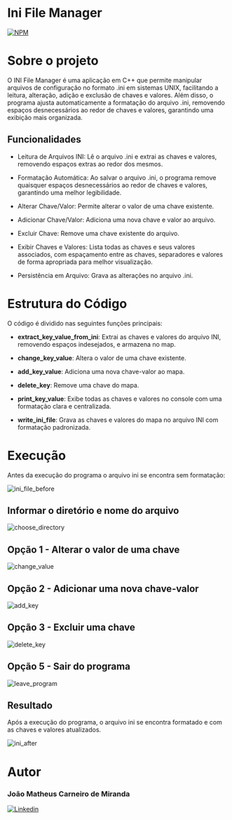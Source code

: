 # Ini File Manager 
[![NPM](https://img.shields.io/npm/l/react)](https://github.com/joaomatheusm/ini_manager/blob/main/LICENSE)

# Sobre o projeto

O INI File Manager é uma aplicação em C++ que permite manipular arquivos de configuração no formato .ini em sistemas UNIX, facilitando a leitura, alteração, adição e exclusão de chaves e valores. Além disso, o programa ajusta automaticamente a formatação do arquivo .ini, removendo espaços desnecessários ao redor de chaves e valores, garantindo uma exibição mais organizada.

## Funcionalidades

- Leitura de Arquivos INI: Lê o arquivo .ini e extrai as chaves e valores, removendo espaços extras ao redor dos mesmos.

- Formatação Automática: Ao salvar o arquivo .ini, o programa remove quaisquer espaços desnecessários ao redor de chaves e valores, garantindo uma melhor legibilidade.

- Alterar Chave/Valor: Permite alterar o valor de uma chave existente.

- Adicionar Chave/Valor: Adiciona uma nova chave e valor ao arquivo.

- Excluir Chave: Remove uma chave existente do arquivo.

- Exibir Chaves e Valores: Lista todas as chaves e seus valores associados, com 
espaçamento entre as chaves, separadores e valores de forma apropriada para melhor visualização.

- Persistência em Arquivo: Grava as alterações no arquivo .ini.

# Estrutura do Código

O código é dividido nas seguintes funções principais:

- **extract_key_value_from_ini**: Extrai as chaves e valores do arquivo INI, removendo espaços indesejados, e armazena no map.

- **change_key_value**: Altera o valor de uma chave existente.

- **add_key_value**: Adiciona uma nova chave-valor ao mapa.

- **delete_key**: Remove uma chave do mapa.

- **print_key_value**: Exibe todas as chaves e valores no console com uma formatação clara e centralizada.

- **write_ini_file**: Grava as chaves e valores do mapa no arquivo INI com formatação padronizada.


# Execução

Antes da execução do programa o arquivo ini se encontra sem formatação:

![ini_file_before](readme_img/ini_before.png)

## Informar o diretório e nome do arquivo

![choose_directory](readme_img/choose_directory.png)

## Opção 1 - Alterar o valor de uma chave

![change_value](readme_img/change_value.png)

## Opção 2 - Adicionar uma nova chave-valor

![add_key](readme_img/add_key.png)

## Opção 3 - Excluir uma chave

![delete_key](readme_img/delete_key.png)

## Opção 5 - Sair do programa

![leave_program](readme_img/leave_program.png)

## Resultado

Após a execução do programa, o arquivo ini se encontra formatado e com as chaves e valores atualizados.

![ini_after](readme_img/ini_after.png)


# Autor

### João Matheus Carneiro de Miranda

[![Linkedin](https://img.shields.io/badge/LinkedIn-0077B5?style=for-the-badge&logo=linkedin&logoColor=white)](https://www.linkedin.com/in/jo%C3%A3o-matheus-374980237/)
